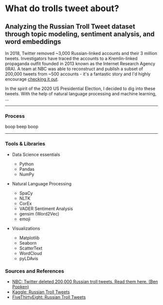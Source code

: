 # What do trolls tweet about? 
## Analyzing the Russian Troll Tweet dataset through topic modeling, sentiment analysis, and word embeddings

In 2018, Twitter removed ~3,000 Russian-linked accounts and their 3 million tweets. Investigators have traced the accounts to a Kremlin-linked propaganda outfit founded in 2013 known as the Internet Research Agency (IRA). A team at NBC was able to reconstruct and publish a subset of 200,000 tweets from ~500 accounts - it's a fantastic story and I'd highly encourage [checking it out](https://www.nbcnews.com/tech/social-media/now-available-more-200-000-deleted-russian-troll-tweets-n844731). 

In the spirit of the 2020 US Presidential Election, I decided to dig into these tweets. With the help of natural language processing and machine learning, ...  


---

### Process

boop beep boop

---

### Tools & Libraries
* Data Science essentials
  * Python
  * Pandas
  * NumPy
  
* Natural Language Processing
  * SpaCy
  * NLTK
  * CorEx
  * VADER Sentiment Analysis
  * gensim (Word2Vec)
  * emoji
  
* Visualizations
  * Matplotlib
  * Seaborn
  * ScatterText
  * WordCloud
  * pyLDAvis

### Sources and References
- [NBC: Twitter deleted 200,000 Russian troll tweets. Read them here. (Ben Popken)](https://www.nbcnews.com/tech/social-media/now-available-more-200-000-deleted-russian-troll-tweets-n844731)
- [Kaggle: Russian Troll Tweets](https://www.kaggle.com/vikasg/russian-troll-tweets)
- [FiveThirtyEight: Russian Troll Tweets](https://github.com/fivethirtyeight/russian-troll-tweets)
